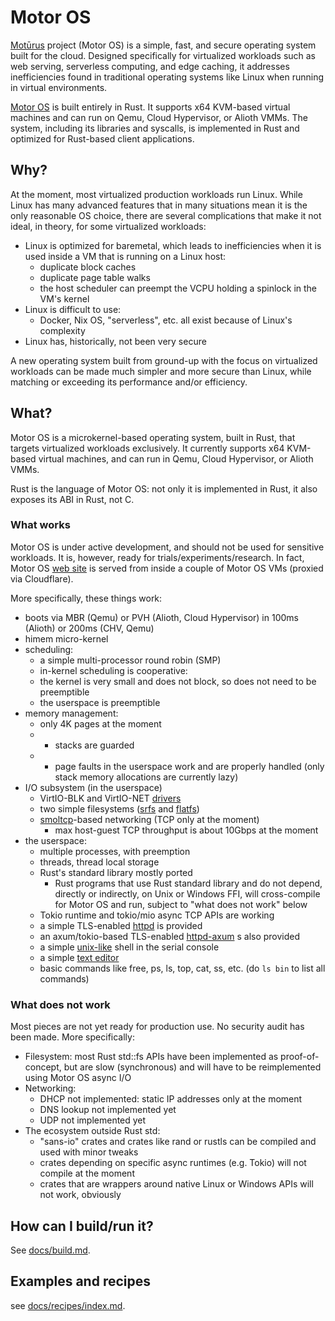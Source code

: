 # Motor OS

[Motūrus](https://moturus.com) project (Motor OS) is a simple,
fast, and secure operating system built for the cloud.
Designed specifically for virtualized workloads such as web serving, serverless computing,
and edge caching, it addresses inefficiencies found in traditional operating systems
like Linux when running in virtual environments.

[Motor OS](https://motor-os.org) is built entirely in Rust. It supports x64 KVM-based virtual machines
and can run on Qemu, Cloud Hypervisor, or Alioth VMMs. The system, including
its libraries and syscalls, is implemented in Rust and optimized for Rust-based client applications.

## Why?

At the moment, most virtualized production workloads run Linux.
While Linux has many advanced features that in many
situations mean it is the only reasonable OS choice, there are
several complications that make it not ideal, in theory,
for some virtualized workloads:

* Linux is optimized for baremetal, which leads to inefficiencies
when it is used inside a VM that is running on a Linux host:
  * duplicate block caches
  * duplicate page table walks
  * the host scheduler can preempt the VCPU holding a spinlock in the VM's kernel
* Linux is difficult to use:
  * Docker, Nix OS, "serverless", etc. all exist because of Linux's complexity
* Linux has, historically, not been very secure

A new operating system built from ground-up with the focus
on virtualized workloads can be made much simpler and more
secure than Linux, while matching or exceeding its 
performance and/or efficiency.

## What?

Motor OS is a microkernel-based operating system, built in Rust, that targets virtualized workloads exclusively.
It currently supports x64 KVM-based virtual machines, and can run in Qemu, Cloud Hypervisor, or Alioth VMMs.

Rust is the language of Motor OS: not only it is implemented in Rust, it also exposes its ABI in Rust, not C.

### What works

Motor OS is under active development, and should not be used for sensitive workloads.
It is, however, ready for trials/experiments/research. In fact, Motor OS
[web site](https://motor-os.org) is served from inside a couple of Motor OS VMs (proxied via Cloudflare).</p>

More specifically, these things work:

* boots via MBR (Qemu) or PVH (Alioth, Cloud Hypervisor) in 100ms (Alioth) or 200ms (CHV, Qemu)
* himem micro-kernel
* scheduling:
  * a simple multi-processor round robin (SMP)
  * in-kernel scheduling is cooperative:
  * the kernel is very small and does not block, so does not need to be preemptible
  * the userspace is preemptible
* memory management:
  * only 4K pages at the moment
  * * stacks are guarded
  * * page faults in the userspace work and are properly handled (only stack memory allocations are currently lazy)
* I/O subsystem (in the userspace)
  * VirtIO-BLK and VirtIO-NET <a href="https://github.com/moturus/motor-os/tree/main/src/sys/lib/virtio">drivers</a>
  * two simple filesystems (<a href="https://crates.io/crates/srfs">srfs</a> and <a href="https://crates.io/crates/flatfs">flatfs</a>)
  * <a href="https://crates.io/crates/smoltcp">smoltcp</a>-based networking (TCP only at the moment)
    * max host-guest TCP throughput is about 10Gbps at the moment
* the userspace:
  * multiple processes, with preemption
  * threads, thread local storage
  * Rust's standard library mostly ported
    * Rust programs that use Rust standard library and do not depend, directly or indirectly, on Unix or Windows FFI,
      will cross-compile for Motor OS and run, subject to "what does not work" below
  * Tokio runtime and tokio/mio async TCP APIs are working
  * a simple TLS-enabled <a href="https://github.com/moturus/motor-os/tree/main/src/bin/httpd">httpd</a> is provided
  * an axum/tokio-based TLS-enabled <a href="https://github.com/moturus/motor-os/tree/main/src/bin/httpd-axum">httpd-axum</a> s also provided
  * a simple <a href="https://github.com/moturus/rush">unix-like</a> shell in the serial console
  * a simple <a href="https://github.com/moturus/motor-os/tree/main/src/bin/kibim">text editor</a>
  * basic commands like free, ps, ls, top, cat, ss, etc. (do `ls bin` to list all commands)

### What does not work

Most pieces are not yet ready for production use. No security audit has been made.
More specifically:

* Filesystem: most Rust std::fs APIs have been implemented as proof-of-concept,
but are slow (synchronous) and will have to be reimplemented using Motor OS async I/O
* Networking:
  * DHCP not implemented: static IP addresses only at the moment
  * DNS lookup not implemented yet
  * UDP not implemented yet
* The ecosystem outside Rust std:
  * "sans-io" crates and crates like rand or rustls can be compiled and used with minor tweaks
  * crates depending on specific async runtimes (e.g. Tokio) will not compile at the moment
  * crates that are wrappers around native Linux or Windows APIs will not work, obviously

## How can I build/run it?

See [docs/build.md](docs/build.md).

## Examples and recipes

see [docs/recipes/index.md](docs/recipes/index.md).
